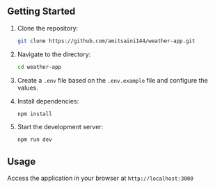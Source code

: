 ## Getting Started

1. Clone the repository:
   ```bash
   git clone https://github.com/amitsaini144/weather-app.git
   ```
2. Navigate to the directory:
   ```bash
   cd weather-app
   ```
   
3. Create a `.env` file based on the `.env.example` file and configure the values.

4. Install dependencies:

   ```bash
   npm install
   ```

5. Start the development server:
   ```bash
   npm run dev
   ```

## Usage

Access the application in your browser at `http://localhost:3000`


